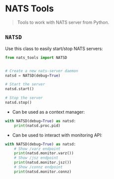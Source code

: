 # NATS Tools

> Tools to work with NATS server from Python.

## `NATSD`

Use this class to easily start/stop NATS servers:

```python
from nats_tools import NATSD


# Create a new nats-server daemon
natsd = NATSD(debug=True)

# Start the server
natsd.start()

# Stop the server
natsd.stop()
```

- Can be used as a context manager:

```python
with NATSD(debug=True) as natsd:
    print(natsd.proc.pid)
```

- Can be used to interact with monitoring API:

```python
with NATSD(debug=True) as natsd:
    # Show /varz endpoint
    print(natsd.monitor.varz())
    # Show /jsz endpoint
    print(natsd.monitor.jsz())
    # Show /connz endpoint
    print(natsd.monitor.connz)
```
